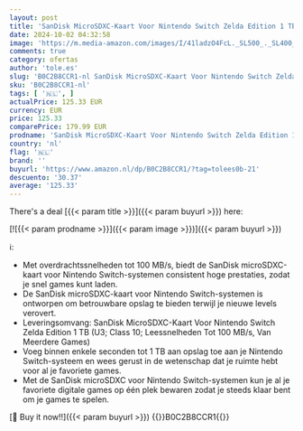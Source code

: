 ```yaml
---
layout: post
title: 'SanDisk MicroSDXC-Kaart Voor Nintendo Switch Zelda Edition 1 TB  U3; Class 10; Leessnelheden Tot 100 MB/s  Van Meerdere Games '
date: 2024-10-02 04:32:58
image: 'https://m.media-amazon.com/images/I/41ladzO4FcL._SL500_._SL400_.jpg'
comments: true
category: ofertas
author: 'tole.es'
slug: 'B0C2B8CCR1-nl SanDisk MicroSDXC-Kaart Voor Nintendo Switch Zelda Edition...'
sku: 'B0C2B8CCR1-nl'
tags: [ '🇳🇱', ]
actualPrice: 125.33 EUR
currency: EUR
price: 125.33
comparePrice: 179.99 EUR
prodname: 'SanDisk MicroSDXC-Kaart Voor Nintendo Switch Zelda Edition 1 TB  U3; Class 10; Leessnelheden Tot 100 MB/s  Van Meerdere Games '
country: 'nl'
flag: '🇳🇱'
brand: ''
buyurl: 'https://www.amazon.nl/dp/B0C2B8CCR1/?tag=tolees0b-21'
descuento: '30.37'
average: '125.33'
---
```


There's a deal [{{< param title >}}]({{< param buyurl >}})  here:

[![{{< param prodname >}}]({{< param image >}})]({{< param buyurl >}})

ℹ️:

- Met overdrachtssnelheden tot 100 MB/s, biedt de SanDisk microSDXC-kaart voor Nintendo Switch-systemen consistent hoge prestaties, zodat je snel games kunt laden.
- De SanDisk microSDXC-kaart voor Nintendo Switch-systemen is ontworpen om betrouwbare opslag te bieden terwijl je nieuwe levels verovert.
- Leveringsomvang: SanDisk MicroSDXC-Kaart Voor Nintendo Switch Zelda Edition 1 TB (U3; Class 10; Leessnelheden Tot 100 MB/s, Van Meerdere Games)
- Voeg binnen enkele seconden tot 1 TB aan opslag toe aan je Nintendo Switch-systeem en wees gerust in de wetenschap dat je ruimte hebt voor al je favoriete games.
- Met de SanDisk microSDXC voor Nintendo Switch-systemen kun je al je favoriete digitale games op één plek bewaren zodat je steeds klaar bent om je games te spelen.

[🛒 Buy it now!!]({{< param buyurl >}})
{{<world>}}B0C2B8CCR1{{</world>}}
